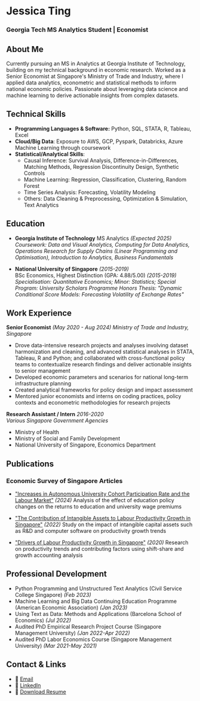 # Jessica Ting
### Georgia Tech MS Analytics Student | Economist

## About Me
Currently pursuing an MS in Analytics at Georgia Institute of Technology, building on my technical background in economic research. Worked as a Senior Economist at Singapore's Ministry of Trade and Industry, where I applied data analytics, econometric and statistical methods to inform national economic policies. Passionate about leveraging data science and machine learning to derive actionable insights from complex datasets.

## Technical Skills
- **Programming Languages & Software:** Python, SQL, STATA, R, Tableau, Excel
- **Cloud/Big Data**: Exposure to AWS, GCP, Pyspark, Databricks, Azure Machine Learning through coursework
- **Statistical/Analytical Skills**:
  - Causal Inference: Survival Analysis, Difference-in-Differences, Matching Methods, Regression Discontinuity Design, Synthetic Controls
  - Machine Learning: Regression, Classification, Clustering, Random Forest
  - Time Series Analysis: Forecasting, Volatility Modeling
  - Others: Data Cleaning & Preprocessing, Optimization & Simulation, Text Analytics

## Education
- **Georgia Institute of Technology** 
  MS Analytics *(Expected 2025)*  
  *Coursework: Data and Visual Analytics, Computing for Data Analytics, Operations Research for Supply Chains (Linear Programming and Optimisation), Introduction to Analytics, Business Fundamentals*

- **National University of Singapore** *(2015-2019)*  
  BSc Economics, Highest Distinction (GPA: 4.88/5.00) *(2015-2019)*
  *Specialisation: Quantitative Economics; Minor: Statistics; Special Program: University Scholars Programme*
  *Honors Thesis: "Dynamic Conditional Score Models: Forecasting Volatility of Exchange Rates"*

## Work Experience
**Senior Economist** *(May 2020 - Aug 2024)*
*Ministry of Trade and Industry, Singapore*

- Drove data-intensive research projects and analyses involving dataset harmonization and cleaning, and advanced statistical analyses in STATA, Tableau, R and Python; and collaborated with cross-functional policy teams to contextualize research findings and deliver actionable insights to senior management
- Developed economic parameters and scenarios for national long-term infrastructure planning
- Created analytical frameworks for policy design and impact assessment
- Mentored junior economists and interns on coding practices, policy contexts and econometric methodologies for research projects

**Research Assistant / Intern** *2016-2020*  
*Various Singapore Government Agencies*
- Ministry of Health
- Ministry of Social and Family Development
- National University of Singapore, Economics Department


## Publications
### Economic Survey of Singapore Articles
- ["Increases in Autonomous University Cohort Participation Rate and the Labour Market"](https://www.mti.gov.sg/-/media/MTI/Resources/Economic-Survey-of-Singapore/2024/Economic-Survey-of-Singapore-First-Quarter-2024/FA_1Q24.pdf) *(2024)*
  Analysis of the effect of education policy changes on the returns to education and university wage premiums 

- ["The Contribution of Intangible Assets to Labour Productivity Growth in Singapore"](https://www.mti.gov.sg/-/media/MTI/Resources/Economic-Survey-of-Singapore/2022/Economic-Survey-of-Singapore-First-Quarter-2022/FA2_1Q22.pdf) *(2022)*
  Study on the impact of intangible capital assets such as R&D and computer software on productivity growth trends

- ["Drivers of Labour Productivity Growth in Singapore"](https://www.mti.gov.sg/-/media/MTI/Resources/Economic-Survey-of-Singapore/2020/Economic-Survey-of-Singapore-Third-Quarter-2020/FA_3Q20.pdf) *(2020)*
  Research on productivity trends and contributing factors using shift-share and growth accounting analysis


## Professional Development
- Python Programming and Unstructured Text Analytics (Civil Service College Singapore) *(Feb 2023)*
- Machine Learning and Big Data Continuing Education Programme (American Economic Association) *(Jan 2023)*
- Using Text as Data: Methods and Applications (Barcelona School of Economics) *(Jul 2022)*
- Audited PhD Empirical Research Project Course (Singapore Management University) *(Jan 2022-Apr 2022)*
- Audited PhD Labor Economics Course (Singapore Management University) *(Mar 2021-May 2021)*


## Contact & Links
- 📧 [Email](mailto:jessicating.jtjh@gmail.com)
- 💼 [LinkedIn](https://linkedin.com/in/jesstingjh)
- 📄 [Download Resume](assets/resume.pdf)